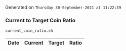 Generated on `Thursday 30-September-2021 at 11:22:39`

### Current to Target Coin Ratio
`current_coin_ratio.sh`

Date|Current|Target|Ratio
---|---|---|---
